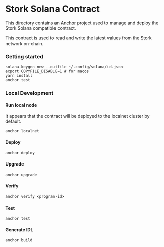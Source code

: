 # Stork Solana Contract

This directory contains an [Anchor](https://www.anchor-lang.com/) project used to manage and deploy the Stork Solana compatible contract.

This contract is used to read and write the latest values from the Stork network on-chain.

### Getting started

```
solana-keygen new --outfile ~/.config/solana/id.json
export COPYFILE_DISABLE=1 # for macos
yarn install
anchor test
```

### Local Development

#### Run local node

It appears that the contract will be deployed to the localnet cluster by default.

```
anchor localnet
```

#### Deploy

```
anchor deploy
```

#### Upgrade

```
anchor upgrade
```

#### Verify

```
anchor verify <program-id>
```

#### Test

```
anchor test
```

#### Generate IDL

```
anchor build
```
